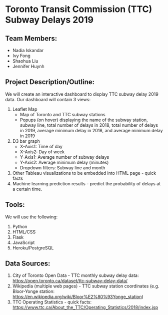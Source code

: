 # Toronto Transit Commission (TTC) Subway Delays 2019

## **Team Members:**
- Nadia Iskandar
- Ivy Fong
- Shaohua Liu
- Jennifer Huynh

## **Project Description/Outline:**
We will create an interactive dashboard to display TTC subway delay 2019 data. Our dashboard will contain 3 views:

1.	Leaflet Map
	- Map of Toronto and TTC subway stations
	- Popups (on hover) displaying the name of the subway station, subway line, total number of delays in 2018, total number of delays in 2019, average minimum delay in 2018, and average minimum delay in 2019
2.	D3 bar graph
	- X-Axis1: Time of day 
	- X-Axis2: Day of week 
	- Y-Axis1: Average number of subway delays 
	- Y-Axis2: Average minimum delay (minutes)
	- Dropdown filters: Subway line and month
3.	Other Tableau visualizations to be embedded into HTML page - quick facts
4. 	Machine learning prediction results - predict the probability of delays at a certain time. 

## **Tools:**
We will use the following:
1. Python
2. HTML/CSS
3. Flask
4. JavaScript
5. Heroku/PostgreSQL

## **Data Sources:**
1.	City of Toronto Open Data - TTC monthly subway delay data: https://open.toronto.ca/dataset/ttc-subway-delay-data/
2.	Wikipedia (multiple web pages) - TTC subway station coordinates (e.g. Bloor-Yonge station: https://en.wikipedia.org/wiki/Bloor%E2%80%93Yonge_station)
3. 	TTC Operating Statistics - quick facts: https://www.ttc.ca/About_the_TTC/Operating_Statistics/2018/index.jsp
